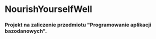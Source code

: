 # NourishYourselfWell
### Projekt na zaliczenie przedmiotu "Programowanie aplikacji bazodanowych".


